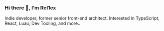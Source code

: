 ### Hi there 👋, I’m Rel1cx

Indie developer, former senior front-end architect. Interested in TypeScript, React, Luau, Dev Tooling, and more..
